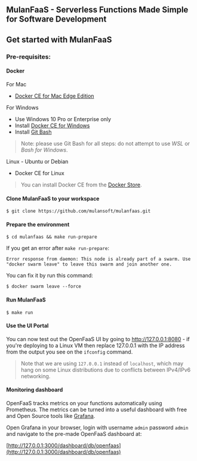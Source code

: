 ## MulanFaaS - Serverless Functions Made Simple for Software Development

## Get started with MulanFaaS

### Pre-requisites:

#### Docker

For Mac

* [Docker CE for Mac Edge Edition](https://store.docker.com/editions/community/docker-ce-desktop-mac)

For Windows 

* Use Windows 10 Pro or Enterprise only
* Install [Docker CE for Windows](https://store.docker.com/editions/community/docker-ce-desktop-windows)
* Install [Git Bash](https://git-scm.com/downloads)

> Note: please use Git Bash for all steps: do not attempt to use *WSL* or *Bash for Windows*.

Linux - Ubuntu or Debian

* Docker CE for Linux

> You can install Docker CE from the [Docker Store](https://store.docker.com).

#### Clone MulanFaaS to your workspace

```
$ git clone https://github.com/mulansoft/mulanfaas.git
```

#### Prepare the environment


```
$ cd mulanfaas && make run-prepare
```

If you get an error after `make run-prepare`:
```
Error response from daemon: This node is already part of a swarm. Use "docker swarm leave" to leave this swarm and join another one.
```

You can fix it by run this command:
```
$ docker swarm leave --force
```

#### Run MulanFaaS

```
$ make run
```

#### Use the UI Portal

You can now test out the OpenFaaS UI by going to http://127.0.0.1:8080 - if you're deploying to a Linux VM then replace 127.0.0.1 with the IP address from the output you see on the `ifconfig` command.

> Note that we are using `127.0.0.1` instead of `localhost`, which may hang on some Linux distributions due to conflicts between IPv4/IPv6 networking.

#### Monitoring dashboard
OpenFaaS tracks metrics on your functions automatically using Prometheus. The metrics can be turned into a useful dashboard with free and Open Source tools like [Grafana](https://grafana.com).


Open Grafana in your browser, login with username `admin` password `admin` and navigate to the pre-made OpenFaaS dashboard at:

[http://127.0.0.1:3000/dashboard/db/openfaas](http://127.0.0.1:3000/dashboard/db/openfaas)
